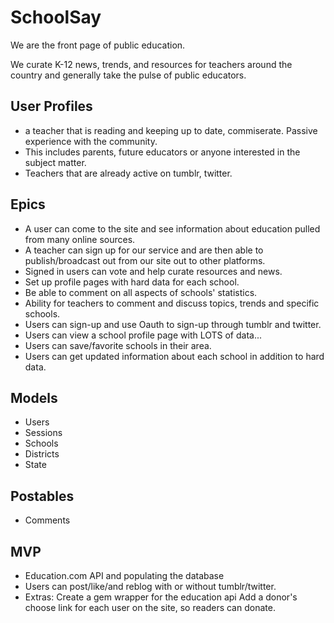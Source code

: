 SchoolSay
=========

We are the front page of public education.

We curate K-12 news, trends, and resources for teachers around the country and generally take the pulse of public educators.

User Profiles
-------------
- a teacher that is reading and keeping up to date, commiserate. Passive experience with the community.
- This includes parents, future educators or anyone interested in the subject matter.
- Teachers that are already active on tumblr, twitter.

Epics
-----
- A user can come to the site and see information about education pulled from many online sources.
- A teacher can sign up for our service and are then able to publish/broadcast out from our site out to other platforms.
- Signed in users can vote and help curate resources and news.
- Set up profile pages with hard data for each school.
- Be able to comment on all aspects of schools' statistics.
- Ability for teachers to comment and discuss topics, trends and specific schools.
- Users can sign-up and use Oauth to sign-up through tumblr and twitter.
- Users can view a school profile page with LOTS of data...
- Users can save/favorite schools in their area.
- Users can get updated information about each school in addition to hard data.

Models
------
- Users
- Sessions
- Schools
- Districts
- State

Postables
---------
- Comments

MVP
---
- Education.com API and populating the database
- Users can post/like/and reblog with or without tumblr/twitter.
- Extras: Create a gem wrapper for the education api Add a donor's choose link for each user on the site, so readers can donate.
